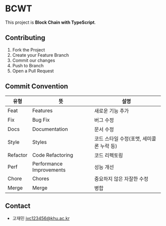 # BCWT

This project is **Block Chain with TypeScript**.

## Contributing
1. Fork the Project
2. Create your Feature Branch
3. Commit our changes
4. Push to Branch
5. Open a Pull Request

## Commit Convention

|유형|뜻|설명|
|------|---|---|
|Feat|Features|새로운 기능 추가
|Fix|Bug Fix|버그 수정
|Docs|Documentation|문서 수정
|Style|Styles|코드 스타일 수정(포맷, 세미콜론 누락 등)
|Refactor|Code Refactoring|코드 리펙토링
|Perf|Performance Improvements|성능 개선
|Chore|Chores|중요하지 않은 자잘한 수정
|Merge|Merge|병합


## Contact
- 고재민 jvc123456@khu.ac.kr